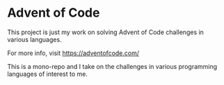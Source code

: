 # Advent of Code
This project is just my work on solving Advent of Code challenges in various languages.

For more info, visit https://adventofcode.com/

This is a mono-repo and I take on the challenges in various programming languages of interest to me.